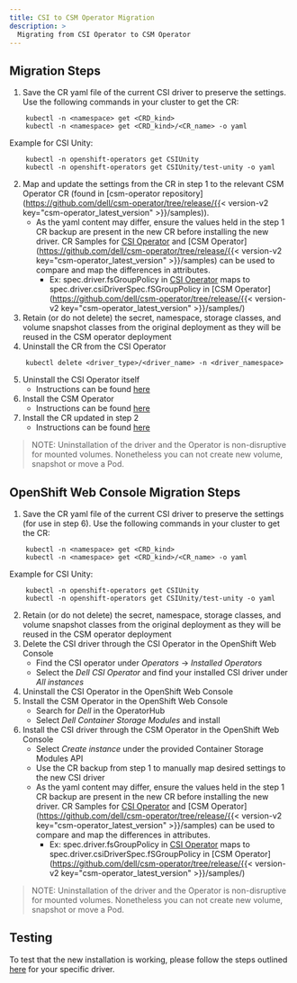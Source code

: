 ```yaml
---
title: CSI to CSM Operator Migration
description: >
  Migrating from CSI Operator to CSM Operator
---
```


## Migration Steps

1. Save the CR yaml file of the current CSI driver to preserve the settings. Use the following commands in your cluster to get the CR:
  ```
      kubectl -n <namespace> get <CRD_kind>
      kubectl -n <namespace> get <CRD_kind>/<CR_name> -o yaml
  ```
  Example for CSI Unity:
  ```
      kubectl -n openshift-operators get CSIUnity
      kubectl -n openshift-operators get CSIUnity/test-unity -o yaml
  ```
2. Map and update the settings from the CR in step 1 to the relevant CSM Operator CR (found in [csm-operator repository](https://github.com/dell/csm-operator/tree/release/{{< version-v2 key="csm-operator_latest_version" >}}/samples)).
    - As the yaml content may differ, ensure the values held in the step 1 CR backup are present in the new CR before installing the new driver. CR Samples for [CSI Operator](https://github.com/dell/dell-csi-operator/tree/main/samples) and [CSM Operator](https://github.com/dell/csm-operator/tree/release/{{< version-v2 key="csm-operator_latest_version" >}}/samples) can be used to compare and map the differences in attributes.
        - Ex: spec.driver.fsGroupPolicy in [CSI Operator](https://github.com/dell/dell-csi-operator/blob/main/samples/) maps to spec.driver.csiDriverSpec.fSGroupPolicy in [CSM Operator](https://github.com/dell/csm-operator/tree/release/{{< version-v2 key="csm-operator_latest_version" >}}/samples/)
3. Retain (or do not delete) the secret, namespace, storage classes, and volume snapshot classes from the original deployment as they will be reused in the CSM operator deployment
4. Uninstall the CR from the CSI Operator
  ```
      kubectl delete <driver_type>/<driver_name> -n <driver_namespace>
  ```
5. Uninstall the CSI Operator itself
    - Instructions can be found [here](../../../deployment/csmoperator/#uninstall)
6. Install the CSM Operator
    - Instructions can be found [here](../../../deployment/csmoperator/#installation)
7. Install the CR updated in step 2
    - Instructions can be found [here](../#installing-csi-driver-via-operator)
>NOTE: Uninstallation of the driver and the Operator is non-disruptive for mounted volumes. Nonetheless you can not create new volume, snapshot or move a Pod.

## OpenShift Web Console Migration Steps

1. Save the CR yaml file of the current CSI driver to preserve the settings (for use in step 6). Use the following commands in your cluster to get the CR:
  ```
      kubectl -n <namespace> get <CRD_kind>
      kubectl -n <namespace> get <CRD_kind>/<CR_name> -o yaml
  ```
  Example for CSI Unity:
  ```
      kubectl -n openshift-operators get CSIUnity
      kubectl -n openshift-operators get CSIUnity/test-unity -o yaml
  ```
2. Retain (or do not delete) the secret, namespace, storage classes, and volume snapshot classes from the original deployment as they will be reused in the CSM operator deployment
3. Delete the CSI driver through the CSI Operator in the OpenShift Web Console
    - Find the CSI operator under *Operators* -> *Installed Operators*
    - Select the *Dell CSI Operator* and find your installed CSI driver under *All instances*
4. Uninstall the CSI Operator in the OpenShift Web Console
5. Install the CSM Operator in the OpenShift Web Console
    - Search for *Dell* in the OperatorHub
    - Select *Dell Container Storage Modules* and install
6. Install the CSI driver through the CSM Operator in the OpenShift Web Console
    - Select *Create instance* under the provided Container Storage Modules API
    - Use the CR backup from step 1 to manually map desired settings to the new CSI driver
    - As the yaml content may differ, ensure the values held in the step 1 CR backup are present in the new CR before installing the new driver. CR Samples for [CSI Operator](https://github.com/dell/dell-csi-operator/tree/main/samples) and [CSM Operator](https://github.com/dell/csm-operator/tree/release/{{< version-v2 key="csm-operator_latest_version" >}}/samples) can be used to compare and map the differences in attributes.
        - Ex: spec.driver.fsGroupPolicy in [CSI Operator](https://github.com/dell/dell-csi-operator/blob/main/samples/) maps to spec.driver.csiDriverSpec.fSGroupPolicy in [CSM Operator](https://github.com/dell/csm-operator/tree/release/{{< version-v2 key="csm-operator_latest_version" >}}/samples/)
>NOTE: Uninstallation of the driver and the Operator is non-disruptive for mounted volumes. Nonetheless you can not create new volume, snapshot or move a Pod.

## Testing

To test that the new installation is working, please follow the steps outlined [here](../../../csidriver/test) for your specific driver.

